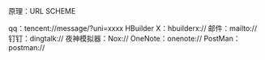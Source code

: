 原理：URL SCHEME

qq：tencent://message/?uni=xxxx
HBuilder X：hbuilderx://
邮件：mailto://
钉钉：dingtalk://
夜神模拟器：Nox://
OneNote：onenote://
PostMan：postman://